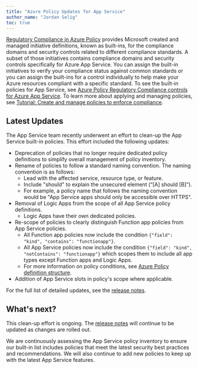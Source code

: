 ```yaml
---
title: "Azure Policy Updates for App Service"
author_name: "Jordan Selig"
toc: true
---
```


[Regulatory Compliance in Azure Policy](https://docs.microsoft.com/azure/governance/policy/concepts/regulatory-compliance) provides Microsoft created and managed initiative definitions, known as built-ins, for the compliance domains and security controls related to different compliance standards. A subset of those initiatives contains compliance domains and security controls specifically for Azure App Service. You can assign the built-in initiatives to verify your compliance status against common standards or you can assign the built-ins for a control individually to help make your Azure resources compliant with a specific standard. To see the built-in policies for App Service, see [Azure Policy Regulatory Compliance controls for Azure App Service](https://docs.microsoft.com/azure/app-service/security-controls-policy). To learn more about applying and managing policies, see [Tutorial: Create and manage policies to enforce compliance](https://docs.microsoft.com/azure/governance/policy/tutorials/create-and-manage).

## Latest Updates

The App Service team recently underwent an effort to clean-up the App Service built-in policies. This effort included the following updates:

- Deprecation of policies that no longer require dedicated policy definitions to simplify overall management of policy inventory.
- Rename of policies to follow a standard naming convention. The naming convention is as follows:
  - Lead with the affected service, resource type, or feature.
  - Include "should" to explain the unsecured element (“[A] should [B]”).
  - For example, a policy name that follows the naming convention would be "App Service apps should only be accessible over HTTPS".
- Removal of Logic Apps from the scope of all App Service policy definitions.
  - Logic Apps have their own dedicated policies.
- Re-scope of policies to clearly distinguish Function app policies from App Service policies.
  - All Function app policies now include the condition `{"field": "kind", "contains": "functionapp"}`.
  - All App Service policies now include the condition `{"field": "kind", "notContains": "functionapp"}` which scopes them to include all app types except Function apps and Logic Apps.
  - For more information on policy conditions, see [Azure Policy definition structure](https://docs.microsoft.com/azure/governance/policy/concepts/definition-structure#conditions).
- Addition of App Service slots in policy's scope where applicable.

For the full list of detailed updates, see the [release notes](https://docs.microsoft.com/azure/app-service/security-controls-policy#release-notes).

## What's next?

This clean-up effort is ongoing. The [release notes](https://docs.microsoft.com/azure/app-service/security-controls-policy#release-notes) will continue to be updated as changes are rolled out.

We are continuously assessing the App Service policy inventory to ensure our built-in list includes policies that meet the latest security best practices and recommendations. We will also continue to add new policies to keep up with the latest App Service features.
